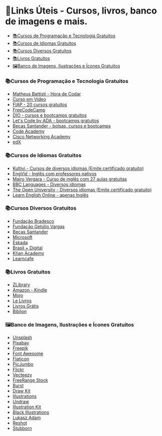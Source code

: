 # :pushpin:Links Úteis - Cursos, livros, banco de imagens e mais.

* [:books:Cursos de Programação e Tecnologia Gratuitos ](https://github.com/thais4rauj0/links-uteis/edit/main/README.md#bookscursos-de-programa%C3%A7%C3%A3o-e-tecnologia-gratuitos)
* [:books:Cursos de Idiomas Gratuitos](https://github.com/thais4rauj0/links-uteis/edit/main/README.md#bookscursos-de-idiomas-gratuitos)
* [:books:Cursos Diversos Gratuitos](https://github.com/thais4rauj0/links-uteis/edit/main/README.md#bookscursos-diversos-e-gratuitos)
* [:books:Livros Gratuitos](https://github.com/thais4rauj0/links-uteis/edit/main/README.md#bookslivros-gratuitos)
* [:framed_picture:Banco de Imagens, Ilustrações e Ícones Gratuitos](https://github.com/thais4rauj0/links-uteis/edit/main/README.md#framed_picturebanco-de-imagens-ilustra%C3%A7%C3%B5es-e-%C3%ADcones-gratuitos)


### :books:Cursos de Programação e Tecnologia Gratuitos 

<ul>
<li><a href="https://www.youtube.com/c/MatheusBattisti/playlists">Matheus Battisti - Hora de Codar<a></li>
<li><a href="https://www.youtube.com/c/CursoemV%C3%ADdeo/playlists">Curso em Vídeo<a></li>
<li><a href="https://www.fiap.com.br/2022/06/06/fiap-disponibilza-20-cursos-gratuitos-nas-areas-de-tecnologia-e-negocios/">FIAP - 20 cursos gratuitos</li>
<li><a href="https://www.freecodecamp.org/learn">FreeCodeCamp</li>
<li><a href="https://www.dio.me/">DIO - cursos e bootcamps gratuitos</li>
<li><a href="https://letscode.com.br/">Let's Code by ADA - bootcamps gratuitos</a></li>
<li><a href="">Becas Santander - bolsas, cursos e bootcamps</a></li>
<li><a href="https://www.codecademy.com/catalog">Code Academy</a></li>
<li><a href="https://www.cisco.com/c/pt_br/training-events/networking-academy/women-rock-it/courses.html">Cisco Networking Academy</a></li>
<li><a href="https://www.edx.org/">edX</a></li>
</ul>

### :books:Cursos de Idiomas Gratuitos

<ul>
<li><a href="https://kultivi.com/cursos/idiomas">Kultivi - Cursos de diversos idiomas (Emite certificado gratuito)<a></li>
<li><a href="https://www.engvid.com/">EngVid - Inglês com professores nativos<a></li>
<li><a href="https://curso.mairovergara.com/cadastro-gratuito/ingles?utm_source=google_search&utm_content=curso%20basico%20ingles&gclid=CjwKCAjwvNaYBhA3EiwACgndgsBg0_799ddHo46fQ9aGo_8_6Y2LnFH0x8R4gZP15k-xG4895Kdk5xoC32cQAvD_BwE">Mairo Vergara - Curso de inglês com 27 aulas gratuitas</li>
<li><a href="https://www.bbc.co.uk/languages/index.shtml">BBC Languages - Diversos idiomas</li>
<li><a href="https://www.open.edu/openlearn/languages/free-courses">The Open University - Diversos idiomas (Emite certificado gratuito)</a></li>
<li><a href="https://learn-english-online.org/index.htm">Learn English Online - apenas Inglês</a></li>
</ul>

### :books:Cursos Diversos Gratuitos
<ul>
<li><a href="https://www.ev.org.br/cursos">Fundação Bradesco</a></li>
<li><a href="https://educacao-executiva.fgv.br/cursos/gratuitos">Fundação Getúlio Vargas</a></li>
<li><a href="https://www.becas-santander.com/pt_br/index.html">Becas Santander</a></li>
<li><a href="https://docs.microsoft.com/pt-br/learn/">Microsoft</a></li>
<li><a href="https://eskadauema.com/theme/olm/catalog.php">Eskada</a></li>
<li><a href="http://www.brasilmaisdigital.org.br/index.php/pt-br/">Brasil + Digital</a></li>
<li><a href="https://pt.khanacademy.org/">Khan Academy</a></li>
<li><a href="https://www.learncafe.com/cursos-gratis">Learncafe</a></li>
</ul>
 
### :books:Livros Gratuitos

<ul>
<li><a href="https://pt.b-ok.lat/">ZLibrary</a></li>
<li><a href="https://www.amazon.com.br/s?k=kindle+livros+gratuitos&i=digital-text&adgrpid=80232326046&gclid=CjwKCAjwvNaYBhA3EiwACgndgkUo4U0bPkkuRuqp7b0sNQd8Msi3D0NLoER-EkIvNq1u4zsPPsBzBBoCXksQAvD_BwE&hvadid=393033770551&hvdev=c&hvlocphy=1001777&hvnetw=g&hvqmt=e&hvrand=4867160316697180744&hvtargid=kwd-806955968803&hydadcr=5512_10808838&tag=hydrbrgk-20&ref=pd_sl_5v00qmb834_e">Amazon - Kindle</a></li>
<li><a href="https://mojo.org.br/ebooks/">Mojo</a></li>
<li><a href="https://lelivros.love/">Le Livros</a></li>
<li><a href="https://www.livrosgratis.com.br/">Livros Grátis</a></li>
<li><a href="https://bsp.org.br/biblion/">Biblion</a></li>
</ul>

### :framed_picture:Banco de Imagens, Ilustrações e Ícones Gratuitos
<ul>
<li><a href="https://unsplash.com/s/photos/traveller">Unsplash</a></li>
<li><a href="https://pixabay.com/pt/">Pixabay</a></li>
<li><a href="https://www.freepik.com/">Freepik</a></li>
<li><a href="https://fontawesome.com/icons">Font Awesome</a></li>
<li><a href="https://www.flaticon.com/">Flaticon</a></li>
<li><a href="https://picjumbo.com/">PicJumbo</a></li>
<li><a href="https://www.flickr.com/">Flickr</a></li>
<li><a href="https://pt.vecteezy.com/">Vecteezy</a></li>
<li><a href="https://freerangestock.com/popular_photos.php">FreeRange Stock</a></li>
<li><a href="https://www.shopify.com.br/burst">Burst</a></li>
<li><a href="https://drawkit.com/">Draw Kit</a></li>
<li><a href="https://illlustrations.co/">Illustrations</a></li>
<li><a href="https://undraw.co/illustrations">Undraw</a></li>
<li><a href="https://illustrationkit.com/">Illustration Kit</a></li>
<li><a href="https://www.blackillustrations.com/illustrations/the-office-hustle-illustration-pack-official">Black Illustrations</a></li>
<li><a href="https://lukaszadam.com/illustrations">Lukasz Adam</a></li>
<li><a href="https://www.reshot.com/">Reshot</li>
<li><a href="https://stubborn.fun/">Stubborn</a></li>
</ul>


